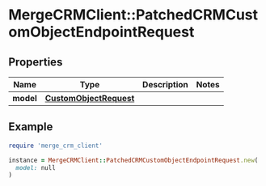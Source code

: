 # MergeCRMClient::PatchedCRMCustomObjectEndpointRequest

## Properties

| Name | Type | Description | Notes |
| ---- | ---- | ----------- | ----- |
| **model** | [**CustomObjectRequest**](CustomObjectRequest.md) |  |  |

## Example

```ruby
require 'merge_crm_client'

instance = MergeCRMClient::PatchedCRMCustomObjectEndpointRequest.new(
  model: null
)
```

